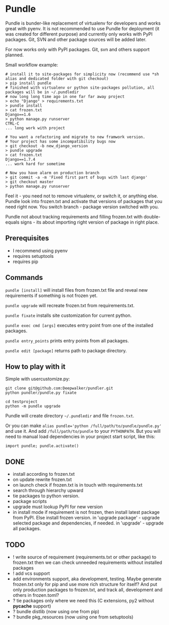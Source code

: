 Pundle
=======

Pundle is bunder-like replacement of virtualenv for developers and works great with pyenv.
It is not recommended to use Pundle for deployment (it was created for different purpose)
and currently only works with PyPI packages. Git, SVN and other package sources will be added later.

For now works only with PyPI packages.
Git, svn and others support planned.


Small workflow example:

    # install it to site-packages for simplicity now (recommend use *sh alias and dedicated folder with git checkout)
    > pip install pundle
    # finished with virtualenv or python site-packages pollution, all packages will be in ~/.pundledir
    # now long long time ago in one far far away project
    > echo "Django" > requirements.txt
    > pundle install
    > cat frozen.txt
    Django==1.6
    > python manage.py runserver
    CTRL-C
    ... long work with project

    # You want a refactoring and migrate to new framwork version.
    # Your project has some incompatibility bugs now
    > git checkout -b new_django_version
    > pundle upgrade
    > cat frozen.txt
    Django==1.7.4
    ... work hard for sometime

    # Now you have alarm on production branch
    > git commit -a -m 'Fixed first part of bugs with last django'
    > git checkout master
    > python manage.py runserver

Feel it - you need not to remove virtualenv, or switch it, or anything else. Pundle look into
frozen.txt and activate that versions of packages that you need right now. You switch branch -
package version switched with you.

Pundle not about tracking requirements and filling frozen.txt with double-equals signs - its about
importing right version of package in right place.



Prerequisites
-------------

- I recommend using pyenv
- requires setuptools
- requires pip


Commands
--------

`pundle [install]` will install files from frozen.txt file and reveal
    new requirements if something is not frozen yet.

`pundle upgrade` will recreate frozen.txt from requirements.txt.

`pundle fixate` installs site customization for current python.

`pundle exec cmd [args]` executes entry point from one of the installed packages.

`pundle entry_points` prints entry points from all packages.

`pundle edit [package]` returns path to package directory.


How to play with it
-------------------

Simple with usercustomize.py:

    git clone git@github.com:Deepwalker/pundler.git
    python pundler/pundle.py fixate

    cd testproject
    python -m pundle upgrade

Pundle will create directory `~/.pundledir` and file `frozen.txt`.

Or you can make ``alias pundle='python /full/path/to/pundle/pundle.py'`` and use it.
And add ``/full/path/to/pundle`` to your ``PYTHONPATH``.
But you will need to manual load dependencies in your project start script, like this:

    import pundle; pundle.activate()

DONE
----
- install according to frozen.txt
- on update rewrite frozen.txt
- on launch check if frozen.txt is in touch with requirements.txt
- search through hierarchy upward
- tie packages to python version.
- package scripts
- upgrade must lookup PyPI for new version
- in install mode if requirement is not frozen, then install latest package from PyPI. Else install frozen version.
  in 'upgrade package' - upgrade selected package and dependencies, if needed.
  in 'upgrade' - upgrade all packages.


TODO
----
- ! write source of requirement (requirements.txt or other package) to frozen.txt then we can check unneeded requirements without installed packages
- ! add vcs support
- add environments support, aka development, testing.
Maybe generate frozen.txt only for pip and use more rich structure for itself?
And put only production packages to frozen.txt, and track all, development and others in frozen.toml?
- ? tie packages only where we need this (C extensions, py2 without __pycache__ support)
- ? bundle distlib (now using one from pip)
- ? bundle pkg_resources (now using one from setuptools)